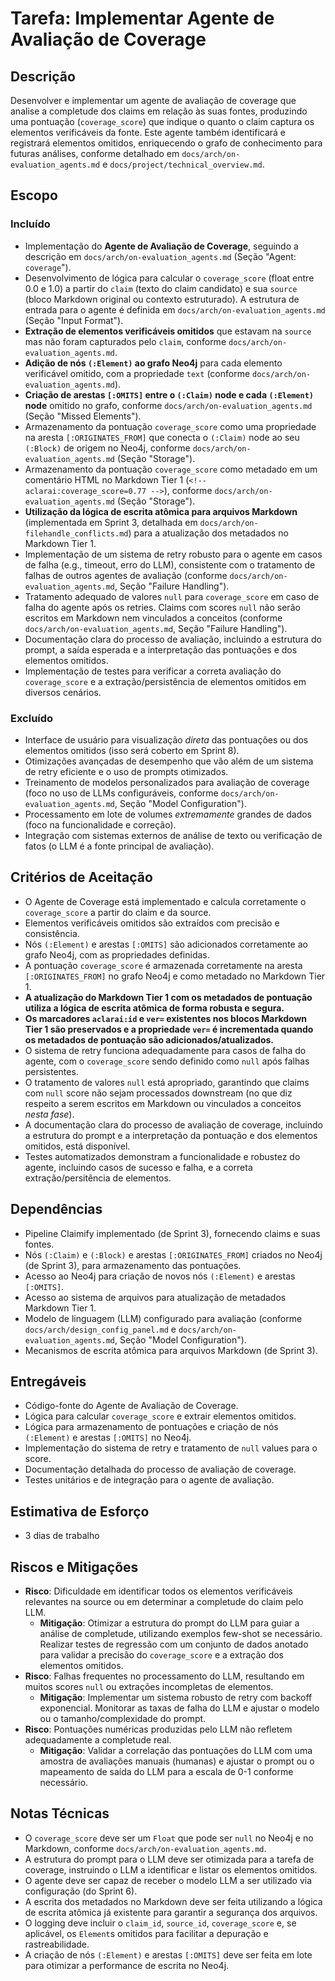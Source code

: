 # Tarefa: Implementar Agente de Avaliação de Coverage

## Descrição
Desenvolver e implementar um agente de avaliação de coverage que analise a completude dos claims em relação às suas fontes, produzindo uma pontuação (`coverage_score`) que indique o quanto o claim captura os elementos verificáveis da fonte. Este agente também identificará e registrará elementos omitidos, enriquecendo o grafo de conhecimento para futuras análises, conforme detalhado em `docs/arch/on-evaluation_agents.md` e `docs/project/technical_overview.md`.

## Escopo

### Incluído
- Implementação do **Agente de Avaliação de Coverage**, seguindo a descrição em `docs/arch/on-evaluation_agents.md` (Seção "Agent: `coverage`").
- Desenvolvimento de lógica para calcular o `coverage_score` (float entre 0.0 e 1.0) a partir do `claim` (texto do claim candidato) e sua `source` (bloco Markdown original ou contexto estruturado). A estrutura de entrada para o agente é definida em `docs/arch/on-evaluation_agents.md` (Seção "Input Format").
- **Extração de elementos verificáveis omitidos** que estavam na `source` mas não foram capturados pelo `claim`, conforme `docs/arch/on-evaluation_agents.md`.
- **Adição de nós `(:Element)` ao grafo Neo4j** para cada elemento verificável omitido, com a propriedade `text` (conforme `docs/arch/on-evaluation_agents.md`).
- **Criação de arestas `[:OMITS]` entre o `(:Claim)` node e cada `(:Element)` node** omitido no grafo, conforme `docs/arch/on-evaluation_agents.md` (Seção "Missed Elements").
- Armazenamento da pontuação `coverage_score` como uma propriedade na aresta `[:ORIGINATES_FROM]` que conecta o `(:Claim)` node ao seu `(:Block)` de origem no Neo4j, conforme `docs/arch/on-evaluation_agents.md` (Seção "Storage").
- Armazenamento da pontuação `coverage_score` como metadado em um comentário HTML no Markdown Tier 1 (`<!-- aclarai:coverage_score=0.77 -->`), conforme `docs/arch/on-evaluation_agents.md` (Seção "Storage").
- **Utilização da lógica de escrita atômica para arquivos Markdown** (implementada em Sprint 3, detalhada em `docs/arch/on-filehandle_conflicts.md`) para a atualização dos metadados no Markdown Tier 1.
- Implementação de um sistema de retry robusto para o agente em casos de falha (e.g., timeout, erro do LLM), consistente com o tratamento de falhas de outros agentes de avaliação (conforme `docs/arch/on-evaluation_agents.md`, Seção "Failure Handling").
- Tratamento adequado de valores `null` para `coverage_score` em caso de falha do agente após os retries. Claims com scores `null` não serão escritos em Markdown nem vinculados a conceitos (conforme `docs/arch/on-evaluation_agents.md`, Seção "Failure Handling").
- Documentação clara do processo de avaliação, incluindo a estrutura do prompt, a saída esperada e a interpretação das pontuações e dos elementos omitidos.
- Implementação de testes para verificar a correta avaliação do `coverage_score` e a extração/persistência de elementos omitidos em diversos cenários.

### Excluído
- Interface de usuário para visualização *direta* das pontuações ou dos elementos omitidos (isso será coberto em Sprint 8).
- Otimizações avançadas de desempenho que vão além de um sistema de retry eficiente e o uso de prompts otimizados.
- Treinamento de modelos personalizados para avaliação de coverage (foco no uso de LLMs configuráveis, conforme `docs/arch/on-evaluation_agents.md`, Seção "Model Configuration").
- Processamento em lote de volumes *extremamente* grandes de dados (foco na funcionalidade e correção).
- Integração com sistemas externos de análise de texto ou verificação de fatos (o LLM é a fonte principal de avaliação).

## Critérios de Aceitação
- O Agente de Coverage está implementado e calcula corretamente o `coverage_score` a partir do claim e da source.
- Elementos verificáveis omitidos são extraídos com precisão e consistência.
- Nós `(:Element)` e arestas `[:OMITS]` são adicionados corretamente ao grafo Neo4j, com as propriedades definidas.
- A pontuação `coverage_score` é armazenada corretamente na aresta `[:ORIGINATES_FROM]` no grafo Neo4j e como metadado no Markdown Tier 1.
- **A atualização do Markdown Tier 1 com os metadados de pontuação utiliza a lógica de escrita atômica de forma robusta e segura.**
- **Os marcadores `aclarai:id` e `ver=` existentes nos blocos Markdown Tier 1 são preservados e a propriedade `ver=` é incrementada quando os metadados de pontuação são adicionados/atualizados.**
- O sistema de retry funciona adequadamente para casos de falha do agente, com o `coverage_score` sendo definido como `null` após falhas persistentes.
- O tratamento de valores `null` está apropriado, garantindo que claims com `null` score não sejam processados downstream (no que diz respeito a serem escritos em Markdown ou vinculados a conceitos *nesta fase*).
- A documentação clara do processo de avaliação de coverage, incluindo a estrutura do prompt e a interpretação da pontuação e dos elementos omitidos, está disponível.
- Testes automatizados demonstram a funcionalidade e robustez do agente, incluindo casos de sucesso e falha, e a correta extração/persitência de elementos.

## Dependências
- Pipeline Claimify implementado (de Sprint 3), fornecendo claims e suas fontes.
- Nós `(:Claim)` e `(:Block)` e arestas `[:ORIGINATES_FROM]` criados no Neo4j (de Sprint 3), para armazenamento das pontuações.
- Acesso ao Neo4j para criação de novos nós `(:Element)` e arestas `[:OMITS]`.
- Acesso ao sistema de arquivos para atualização de metadados Markdown Tier 1.
- Modelo de linguagem (LLM) configurado para avaliação (conforme `docs/arch/design_config_panel.md` e `docs/arch/on-evaluation_agents.md`, Seção "Model Configuration").
- Mecanismos de escrita atômica para arquivos Markdown (de Sprint 3).

## Entregáveis
- Código-fonte do Agente de Avaliação de Coverage.
- Lógica para calcular `coverage_score` e extrair elementos omitidos.
- Lógica para armazenamento de pontuações e criação de nós `(:Element)` e arestas `[:OMITS]` no Neo4j.
- Implementação do sistema de retry e tratamento de `null` values para o score.
- Documentação detalhada do processo de avaliação de coverage.
- Testes unitários e de integração para o agente de avaliação.

## Estimativa de Esforço
- 3 dias de trabalho

## Riscos e Mitigações
- **Risco**: Dificuldade em identificar todos os elementos verificáveis relevantes na source ou em determinar a completude do claim pelo LLM.
  - **Mitigação**: Otimizar a estrutura do prompt do LLM para guiar a análise de completude, utilizando exemplos few-shot se necessário. Realizar testes de regressão com um conjunto de dados anotado para validar a precisão do `coverage_score` e a extração dos elementos omitidos.
- **Risco**: Falhas frequentes no processamento do LLM, resultando em muitos scores `null` ou extrações incompletas de elementos.
  - **Mitigação**: Implementar um sistema robusto de retry com backoff exponencial. Monitorar as taxas de falha do LLM e ajustar o modelo ou o tamanho/complexidade do prompt.
- **Risco**: Pontuações numéricas produzidas pelo LLM não refletem adequadamente a completude real.
  - **Mitigação**: Validar a correlação das pontuações do LLM com uma amostra de avaliações manuais (humanas) e ajustar o prompt ou o mapeamento de saída do LLM para a escala de 0-1 conforme necessário.

## Notas Técnicas
- O `coverage_score` deve ser um `Float` que pode ser `null` no Neo4j e no Markdown, conforme `docs/arch/on-evaluation_agents.md`.
- A estrutura do prompt para o LLM deve ser otimizada para a tarefa de coverage, instruindo o LLM a identificar e listar os elementos omitidos.
- O agente deve ser capaz de receber o modelo LLM a ser utilizado via configuração (do Sprint 6).
- A escrita dos metadados no Markdown deve ser feita utilizando a lógica de escrita atômica já existente para garantir a segurança dos arquivos.
- O logging deve incluir o `claim_id`, `source_id`, `coverage_score` e, se aplicável, os `Element`s omitidos para facilitar a depuração e rastreabilidade.
- A criação de nós `(:Element)` e arestas `[:OMITS]` deve ser feita em lote para otimizar a performance de escrita no Neo4j.

